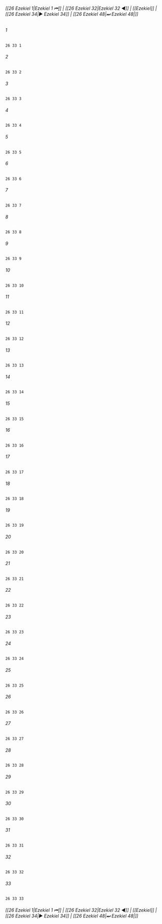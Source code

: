 
###### [[26 Ezekiel 1|Ezekiel 1 ⏮]] | [[26 Ezekiel 32|Ezekiel 32 ◀]] | [[Ezekiel]] | [[26 Ezekiel 34|▶ Ezekiel 34]] | [[26 Ezekiel 48|⏭ Ezekiel 48|]]

###### 1
``` verse
26 33 1 
```
###### 2
``` verse
26 33 2 
```
###### 3
``` verse
26 33 3 
```
###### 4
``` verse
26 33 4 
```
###### 5
``` verse
26 33 5 
```
###### 6
``` verse
26 33 6 
```
###### 7
``` verse
26 33 7 
```
###### 8
``` verse
26 33 8 
```
###### 9
``` verse
26 33 9 
```
###### 10
``` verse
26 33 10 
```
###### 11
``` verse
26 33 11 
```
###### 12
``` verse
26 33 12 
```
###### 13
``` verse
26 33 13 
```
###### 14
``` verse
26 33 14 
```
###### 15
``` verse
26 33 15 
```
###### 16
``` verse
26 33 16 
```
###### 17
``` verse
26 33 17 
```
###### 18
``` verse
26 33 18 
```
###### 19
``` verse
26 33 19 
```
###### 20
``` verse
26 33 20 
```
###### 21
``` verse
26 33 21 
```
###### 22
``` verse
26 33 22 
```
###### 23
``` verse
26 33 23 
```
###### 24
``` verse
26 33 24 
```
###### 25
``` verse
26 33 25 
```
###### 26
``` verse
26 33 26 
```
###### 27
``` verse
26 33 27 
```
###### 28
``` verse
26 33 28 
```
###### 29
``` verse
26 33 29 
```
###### 30
``` verse
26 33 30 
```
###### 31
``` verse
26 33 31 
```
###### 32
``` verse
26 33 32 
```
###### 33
``` verse
26 33 33 
```

###### [[26 Ezekiel 1|Ezekiel 1 ⏮]] | [[26 Ezekiel 32|Ezekiel 32 ◀]] | [[Ezekiel]] | [[26 Ezekiel 34|▶ Ezekiel 34]] | [[26 Ezekiel 48|⏭ Ezekiel 48|]]

